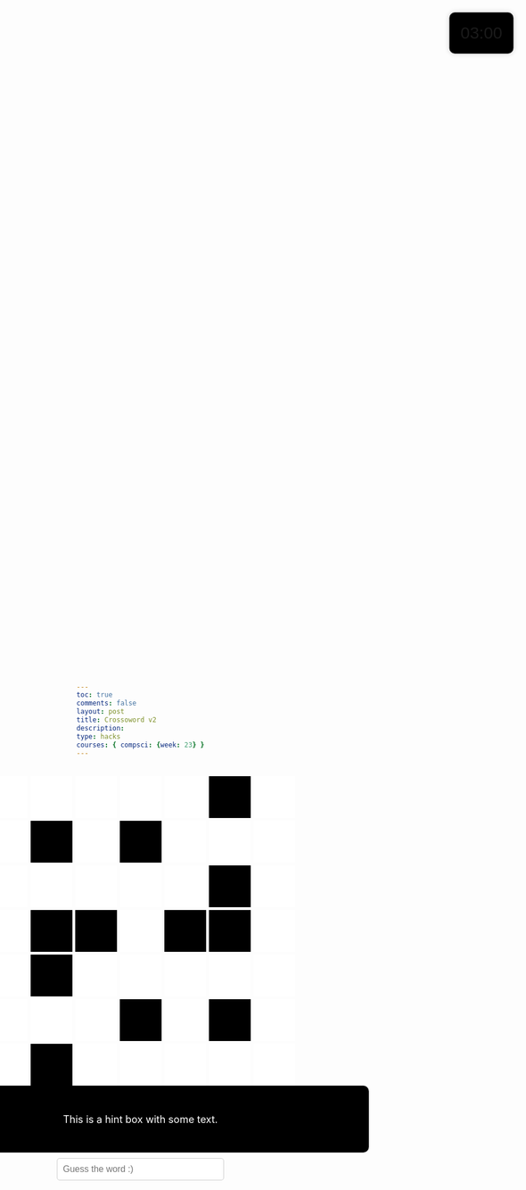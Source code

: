```yaml
---
toc: true
comments: false
layout: post
title: Crossoword v2
description: 
type: hacks
courses: { compsci: {week: 23} }
---
```



<html lang="en">
<head>
<meta charset="UTF-8">
<meta name="viewport" content="width=device-width, initial-scale=1.0">
<title>Gray Boxes</title>
<style>
    body {
        margin: 0;
        padding: 0;
        height: 100vh;
        background-image: url('https://wallpapers.com/images/hd/plain-black-background-02fh7564l8qq4m6d.jpg');
        background-size: cover; /* Cover the entire background */
        background-position: center; /* Center the background image */
        display: flex;
        flex-direction: column; /* Change to column layout */
        justify-content: center; /* Center content vertically */
        align-items: center; /* Center content horizontally */
        margin-top: 5px;
    }
    .container {
        display: grid;
        grid-template-columns: repeat(7, 75px); /* Adjust box width */
        grid-template-rows: repeat(7, 75px); /* Adjust box height */
        gap: 5px; /* Smaller gap between boxes */
    }
    .whitebox {
        position: relative;
        background-color: white; /* Light gray */
        width: 75px; /* Adjust box width */
        height: 75px; /* Adjust box height */
        font-size: 24px; /* Make font size bigger */
        color: red; /* Set text color to light blue */
        font-weight: bold; /* Make text bold */
        display: flex;
        justify-content: center;
        align-items: center;
        cursor: text; /* Set cursor to text */
    }
    .number {
        position: absolute;
        top: 5px;
        left: 5px;
        color: black; /* Set number color to black */
        font-size: 16px; /* Make font size smaller */
    }
    .letter {
        display: flex;
        justify-content: center;
        align-items: center;
        width: 100%;
        height: 100%;
        visibility: visible;
    }
    .blackbox {
        background-color: black; /* Light gray */
        width: 75px; /* Adjust box width */
        height: 75px; /* Adjust box height */
    }
    #game-container {
        display: flex;
        flex-direction: column;
        align-items: center;
        margin-top: 20px; /* Adjust the top margin as needed */
    }
    .hint-box {
        background-color: black;
        color: white;
        border-radius: 10px;
        padding: 10px;
        font-size: 18px;
        width: 800px;
        height: 100px;
        display: flex;
        justify-content: center;
        align-items: center;
        text-align: center;
    }
    .input-box {
        padding: 10px;
        border-radius: 5px;
        border: 1px solid #ccc;
        font-size: 16px;
        width: 300px;
        margin-top: 10px;
    }
       .timer-box {
        position: fixed;
        top: 10%;
        left: 90%;
        transform: translate(-50%, -50%);
        background-color: black;
        padding: 20px;
        border-radius: 10px;
        box-shadow: 0 0 10px rgba(0, 0, 0, 0.2);
        font-size: 30px;
        font-family: Verdana, sans-serif;
        }
</style>
</head>
<body>
<div id="game-container">
    <div class="container">
        <!-- 81 white and black boxes -->
        <div class="whitebox" id="box1"><span class="number"></span></div>
        <div class="whitebox" id="box2"><span class="number"></span></div>
        <div class="whitebox" id="box3"><span class="number"></span></div>
        <div class="whitebox" id="box4"><span class="number"></span></div>
        <div class="whitebox" id="box5"><span class="number"></span></div>
        <div class="blackbox"></div>
        <div class="whitebox" id="box6"><span class="number"></span></div>
        <div class="whitebox" id="box7"><span class="number"></span></div>
        <div class="blackbox"></div>
        <div class="whitebox" id="box8"><span class="number"></span></div>
        <div class="blackbox"></div>
        <div class="whitebox" id="box9"><span class="number"></span></div>
        <div class="whitebox" id="box10"><span class="number"></span></div>
        <div class="whitebox" id="box11"><span class="number"></span></div>
       <div class="whitebox" id="box12"><span class="number"></span></div>
       <div class="whitebox" id="box13"><span class="number"></span></div>
       <div class="whitebox" id="box14"><span class="number"></span></div>
        <div class="whitebox" id="box15"><span class="number"></span></div>
        <div class="whitebox" id="box16"><span class="number"></span></div>
        <div class="blackbox"></div>
        <div class="whitebox" id="box17"><span class="number"></span></div>
        <div class="whitebox" id="box18"><span class="number"></span></div>
        <div class="blackbox"></div>
        <div class="blackbox"></div>
        <div class="whitebox" id="box19"><span class="number"></span></div>
        <div class="blackbox"></div>
        <div class="blackbox"></div>
        <div class="whitebox" id="box20"><span class="number"></span></div>
        <div class="whitebox" id="box21"><span class="number"></span></div>
        <div class="blackbox"></div>
       <div class="whitebox" id="box22"><span class="number"></span></div>
       <div class="whitebox" id="box23"><span class="number"></span></div>
        <div class="whitebox" id="box24"><span class="number"></span></div>
        <div class="whitebox" id="box25"><span class="number"></span></div>
        <div class="whitebox" id="box26"><span class="number"></span></div>
        <div class="whitebox" id="box27"><span class="number"></span></div>
        <div class="whitebox" id="box28"><span class="number"></span></div>
        <div class="whitebox" id="box29"><span class="number"></span></div>
        <div class="blackbox"></div>
        <div class="whitebox" id="box30"><span class="number"></span></div>
        <div class="blackbox"></div>
        <div class="whitebox" id="box31"><span class="number"></span></div>
        <div class="whitebox" id="box32"><span class="number"></span></div>
        <div class="blackbox"></div>
        <div class="whitebox" id="box33"><span class="number"></span></div>
        <div class="whitebox" id="box34"><span class="number"></span></div>   
        <div class="whitebox" id="box35"><span class="number"></span></div>
        <div class="whitebox" id="box36"><span class="number"></span></div>
        <div class="whitebox" id="box37"><span class="number"></span></div>
    </div>
    <div class="hint-box">
    This is a hint box with some text.
</div>
<input type="text" class="input-box" placeholder="Guess the word :)" autocomplete="off">
</div>
        <div class="timer-box" id="timer">03:00</div>

<script>
    // Your existing JavaScript code here
    const boxLetterMapping = {
        box1: 'S',
        box2: 'A',
        box3: 'F',
        box4: 'E',
        box5: 'R',
        box6: 'A',
        box7: 'E',
        box8: 'L',
        box9: 'O',
        box10: 'L',
        box11: 'D',
        box12: 'A',
        box13: 'M',
        box14: 'U',
        box15: 'S',
        box16: 'E',
        box17: 'O',
        box18: 'S',
        box19: 'I',
        box20: 'R',
        box21: 'I',
        box22: 'S',
        box23: 'P',
        box24: 'A',
        box25: 'I',
        box26: 'N',
        box27: 'D',
        box28: 'I',
        box29: 'P',
        box30: 'L',
        box31: 'E',
        box32: 'E',
        box33: 'Y',
        box34: 'I',
        box35: 'E',
        box36: 'L',
        box37: 'D',
    };
    const wordHints = {
        Across: {
            1: "Provides security, or a sense of feeling more secured",
            6: "Entertain and bring joy",
            8: "European country famous for its cuisine and culture (Beside Portugal)",
            10: "Lower briefly into a liquid, also a type of sauce",
            11: "Give way or surrender",
            5: "Not new; ancient or aged"
        },
        Down: {
            1.1: "Coastal area where the land meets the sea",
            2: "Seasonal illness caused by viruses",
            4: "Decorated or embellished",
            7: "Drink slowly in small quantities through a straw",
            9: "Type of alcoholic beverage brewed from malt and hops"
        }
    };
    const hintBoxMapping = {
        1: ['box1', 'box2', 'box3', 'box4', 'box5'], 
        1.1: ['box1','box7', 'box12', 'box18', 'box21', 'box27', 'box32'],
        6: ['box12', 'box13', 'box14', 'box15', 'box16'], 
        8: ['box22', 'box23', 'box24', 'box25', 'box26'], 
        10: ['box27', 'box28', 'box29'], 
        11: ['box33', 'box34', 'box35', 'box36', 'box37'], 
        5: ['box9', 'box10', 'box11'],
        2: ['box3', 'box8', 'box14'],
        4: ['box6', 'box11', 'box17', 'box20', 'box26', 'box31', 'box37'],
        7: ['box15', 'box19', 'box23'],
        9: ['box24', 'box30', 'box35']
    };
    Object.keys(wordHints).forEach(direction => {
        Object.keys(wordHints[direction]).forEach(hintNumber => {
            const letters = hintBoxMapping[hintNumber].map(box => boxLetterMapping[box]);
            const hint = wordHints[direction][hintNumber];
            console.log(`The word is ${letters.join('')} and its hint is: ${hint}`);
        });
    });
// Function to check if the user input matches the correct word for the displayed hint
let totalQuestionsAnswered = 0;
let currentWordHints;
let acrossWordsCompleted = false; // Initialize acrossWordsCompleted
let downWordsCompleted = false;
let correctAnswerCounter = 0;
let hintIndex = 1;
// Function to check if the user input matches the correct word for the displayed hint
// Function to check if the user input matches the correct word for the displayed hint
function checkAnswer() {
    const userInput = document.querySelector('.input-box').value.trim().toUpperCase();
    const displayedHint = document.querySelector('.hint-box').innerText.trim();
    const hintNumber = parseInt(document.querySelector('.hint-box').getAttribute('data-hint'));
    if (!hintNumber) {
        console.log("No hint provided.");
        return;
    }
    if (!currentWordHints) {
        currentWordHints = wordHints['Across'];
        currentWordDirection = 'Across';
    }
    if (acrossWordsCompleted && !downWordsCompleted && currentWordDirection !== 'Down') {
        currentWordHints = wordHints['Down'];
        currentWordDirection = 'Down';
    }
    currentWordKey = Object.keys(currentWordHints).find(key => currentWordHints[key] === displayedHint);
    const correctLetters = hintBoxMapping[currentWordKey].map(box => boxLetterMapping[box]).join('');
    console.log("User Input:", userInput);
    console.log("Correct Word:", correctLetters);
    if (userInput === correctLetters) {
        correctAnswerCounter++;
        // If the answer is correct, display the word on the crossword
        hintBoxMapping[currentWordKey].forEach(boxId => {
            document.getElementById(boxId).innerText = boxLetterMapping[boxId];
        });
        console.log("Congratulations! You got it right!");
        // Clear the input box
        document.querySelector('.input-box').value = '';
        // Move to the next hint if available, or move to the next word
        const nextHintNumber = hintNumber + 1;
        const nextHint = currentWordHints[nextHintNumber];
        if (nextHint) {
            document.querySelector('.hint-box').innerText = nextHint;
            document.querySelector('.hint-box').setAttribute('data-hint', nextHintNumber);
        } else {
            totalQuestionsAnswered++;
            // If there are no more hints for this direction, mark the word as completed
            if (currentWordDirection === 'Across') {
                const nextWordKeys = Object.keys(currentWordHints);
                const nextWordIndex = nextWordKeys.indexOf(currentWordKey) + 1;
                const nextWordKey = nextWordKeys[nextWordIndex];
                // Check if all words have been completed
                if (acrossWordsCompleted && downWordsCompleted) {
                    console.log("All words completed.");
                    console.log("Well done! All words guessed correctly!");
                    // Change hint box background color to black
                    document.querySelector('.hint-box').style.backgroundColor = 'black';
                    // Display "Well done! All words guessed correctly!" in the console
                    console.log("Well done! All words guessed correctly!");
                    return;
                }
                if (nextWordKey) {
                    const nextWordHint = currentWordHints[nextWordKey];
                    document.querySelector('.hint-box').innerText = nextWordHint;
                    document.querySelector('.hint-box').setAttribute('data-hint', nextWordKey);
                    // Clear the input box and perform any other actions for the next word
                    document.querySelector('.input-box').value = '';
                    console.log("Moving to the next word.");
                } else {
                    console.log("All across words completed.");
                    acrossWordsCompleted = true;
                    if (!downWordsCompleted) {
                        currentWordHints = wordHints['Down'];
                        currentWordDirection = 'Down';
                        const firstDownHint = currentWordHints[Object.keys(currentWordHints)[0]];
                        const firstDownHintNumber = Object.keys(currentWordHints)[0];
                        document.querySelector('.hint-box').innerText = firstDownHint;
                        document.querySelector('.hint-box').setAttribute('data-hint', firstDownHintNumber);
                        // Clear the input box and perform any other actions for the next word
                        document.querySelector('.input-box').value = '';
                        console.log("Moving to the down words.");
                    } else {
                        console.log("All words completed.");
                        console.log("Well done! All words guessed correctly!");
                        // Change hint box background color to black
                        document.querySelector('.hint-box').style.backgroundColor = 'black';
                        // Display "Well done! All words guessed correctly!" in the console
                        console.log("Well done! All words guessed correctly!");
                        // Perform any necessary actions if all words are completed
                    }
                }
            } else if (currentWordDirection === 'Down') {
                const nextWordKeys = Object.keys(currentWordHints);
                const nextWordIndex = nextWordKeys.indexOf(currentWordKey) + 1;
                const nextWordKey = nextWordKeys[nextWordIndex];
                if (nextWordKey) {
                    const nextWordHint = currentWordHints[nextWordKey];
                    document.querySelector('.hint-box').innerText = nextWordHint;
                    document.querySelector('.hint-box').setAttribute('data-hint', nextWordKey);
                    // Clear the input box and perform any other actions for the next word
                    document.querySelector('.input-box').value = '';
                    console.log("Moving to the next word.");
                } else {
                    console.log("All down words completed.");
                    downWordsCompleted = true;
                    if (acrossWordsCompleted) {
                        console.log("All words completed.");
                        console.log("Well done! All words guessed correctly!");
                        // Change hint box background color to black
                        document.querySelector('.hint-box').style.backgroundColor = 'black';
                        // Display "Well done! All words guessed correctly!" in the console
                        console.log("Well done! All words guessed correctly!");
                        // Perform any necessary actions if all words are completed
                    }
                }
            }
        }
        if (totalQuestionsAnswered === 11) {
            console.log("You've answered 11 questions. Game Over.");
            // Perform any additional actions or cleanup here
            return;
        }
    } else {
        console.log("Sorry, that's not correct. Please try again.");
    }
}
// Populate hint box with the first hint
populateHintBox(1);
// Listen for user input in the answer box
document.querySelector('.input-box').addEventListener('keyup', function(event) {
    if (event.key === 'Enter') {
        // If the user presses Enter, check the answer
        checkAnswer();
    }
});
function populateHintBox() {
    const hint = hintIndex % 2 === 1 ? wordHints['Across'][hintIndex] : wordHints['Down'][Math.ceil(hintIndex / 2)];
    if (hint) {
        document.querySelector('.hint-box').innerText = hint;
        document.querySelector('.hint-box').setAttribute('data-hint', hintIndex);
    } else {
        console.log("No hint provided for the specified hint number.");
    }
    hintIndex++;
}
const timerDuration = 3 * 60; // in seconds
        let timeRemaining = timerDuration;

        // Function to start the timer
        function startTimer() {
            const timerElement = document.getElementById('timer');

            const timerInterval = setInterval(function() {
                // Calculate minutes and seconds
                const minutes = Math.floor(timeRemaining / 60);
                const seconds = timeRemaining % 60;

                // Update the timer display
                timerElement.textContent = `${minutes.toString().padStart(2, '0')}:${seconds.toString().padStart(2, '0')}`;

                // Decrement time remaining
                timeRemaining--;

                // If time runs out, stop the timer
                if (timeRemaining < 0) {
                    clearInterval(timerInterval);
                    // Alert the user that time is up
                    alert("Time's up!");
                    // Refresh the page
                    location.reload();
                }
            }, 1000); // Update every second
        }

        // Start the timer when the page loads
        startTimer();
</script>
</body>
</html>
